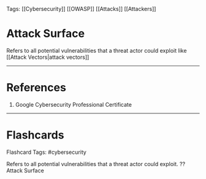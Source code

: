 Tags: [[Cybersecurity]] [[OWASP]] [[Attacks]] [[Attackers]]
# Attack Surface

Refers to all potential vulnerabilities that a threat actor could exploit like [[Attack Vectors|attack vectors]]

---
# References

1. Google Cybersecurity Professional Certificate

---
# Flashcards

Flashcard Tags: #cybersecurity 

Refers to all potential vulnerabilities that a threat actor could exploit.
??
Attack Surface
<!--SR:!2024-05-13,13,270!2024-05-01,3,250-->